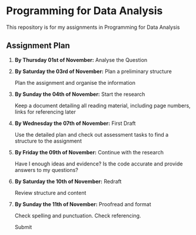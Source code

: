 

# **Programming for Data Analysis**

This repository is for my assignments in Programming for Data Analysis

   ## Assignment Plan

   1. **By Thursday 01st of November:** Analyse the Question


   1. **By Saturday the 03rd of November:** Plan a preliminary structure
   
      Plan the assignment and organise the information
    

   1. **By Sunday the 04th of November:** Start the research
   
      Keep a document detailing all reading material, including page numbers, links for referencing later


   1. **By Wednesday the 07th of November:** First Draft
   
      Use the detailed plan and check out assessment tasks to find a structure to the assignment
   
   
   1. **By Friday the 09th of November:** Continue with the research
   
      Have I enough ideas and evidence? Is the code accurate and provide answers to my questions?
   
   
   1. **By Saturday the 10th of November:** Redraft
   
      Review structure and content
   
   
   1. **By Sunday the 11th of November:** Proofread and format
   
      Check spelling and punctuation. Check referencing.
      
      Submit
